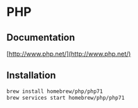 # PHP

## Documentation

[http://www.php.net/](http://www.php.net/)

## Installation

```bash
brew install homebrew/php/php71
brew services start homebrew/php/php71
```
